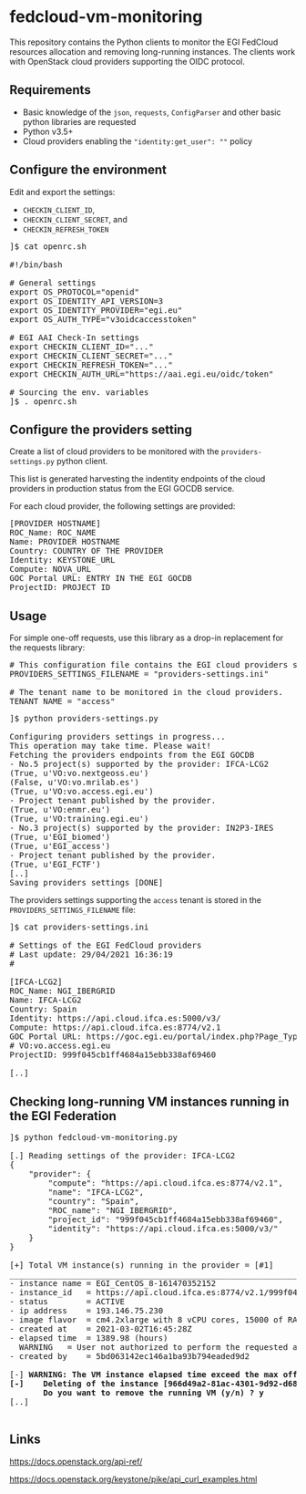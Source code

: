 # fedcloud-vm-monitoring

This repository contains the Python clients to monitor the EGI FedCloud resources
allocation and removing long-running instances.
The clients work with OpenStack cloud providers supporting the OIDC protocol.

## Requirements

* Basic knowledge of the `json`, `requests`, `ConfigParser` and other basic python
  libraries are requested
* Python v3.5+
* Cloud providers enabling the `"identity:get_user": ""` policy

## Configure the environment

Edit and export the settings:

* `CHECKIN_CLIENT_ID`,
* `CHECKIN_CLIENT_SECRET`, and
* `CHECKIN_REFRESH_TOKEN`

<pre>
]$ cat openrc.sh

#!/bin/bash

# General settings
export OS_PROTOCOL="openid"
export OS_IDENTITY_API_VERSION=3
export OS_IDENTITY_PROVIDER="egi.eu"
export OS_AUTH_TYPE="v3oidcaccesstoken"

# EGI AAI Check-In settings
export CHECKIN_CLIENT_ID="..."
export CHECKIN_CLIENT_SECRET="..."
export CHECKIN_REFRESH_TOKEN="..."
export CHECKIN_AUTH_URL="https://aai.egi.eu/oidc/token"

# Sourcing the env. variables
]$ . openrc.sh
</pre>

## Configure the providers setting

Create a list of cloud providers to be monitored with the
`providers-settings.py` python client.

This list is generated harvesting the indentity endpoints
of the cloud providers in production status from the EGI GOCDB service.

For each cloud provider, the following settings are provided:

<pre>
[PROVIDER HOSTNAME]
ROC_Name: ROC_NAME 
Name: PROVIDER HOSTNAME
Country: COUNTRY OF THE PROVIDER
Identity: KEYSTONE_URL
Compute: NOVA_URL
GOC Portal URL: ENTRY IN THE EGI GOCDB
ProjectID: PROJECT_ID 
</pre>

## Usage

For simple one-off requests, use this library as a drop-in replacement
for the requests library:

<pre>
# This configuration file contains the EGI cloud providers settings.
PROVIDERS_SETTINGS_FILENAME = "providers-settings.ini"

# The tenant name to be monitored in the cloud providers.
TENANT_NAME = "access"
</pre>

<pre>
]$ python providers-settings.py

Configuring providers settings in progress...
This operation may take time. Please wait!
Fetching the providers endpoints from the EGI GOCDB
- No.5 project(s) supported by the provider: IFCA-LCG2
(True, u'VO:vo.nextgeoss.eu')
(False, u'VO:vo.mrilab.es')
(True, u'VO:vo.access.egi.eu')
- Project tenant published by the provider.
(True, u'VO:enmr.eu')
(True, u'VO:training.egi.eu')
- No.3 project(s) supported by the provider: IN2P3-IRES
(True, u'EGI_biomed')
(True, u'EGI_access')
- Project tenant published by the provider.
(True, u'EGI_FCTF')
[..]
Saving providers settings [DONE]
</pre>

The providers settings supporting the `access` tenant is stored in
the `PROVIDERS_SETTINGS_FILENAME` file:

<pre>
]$ cat providers-settings.ini

# Settings of the EGI FedCloud providers
# Last update: 29/04/2021 16:36:19
#

[IFCA-LCG2]
ROC_Name: NGI_IBERGRID
Name: IFCA-LCG2
Country: Spain
Identity: https://api.cloud.ifca.es:5000/v3/
Compute: https://api.cloud.ifca.es:8774/v2.1
GOC Portal URL: https://goc.egi.eu/portal/index.php?Page_Type=Service&id=7513
# VO:vo.access.egi.eu
ProjectID: 999f045cb1ff4684a15ebb338af69460

[..]
</pre>

## Checking long-running VM instances running in the EGI Federation

<pre>
]$ python fedcloud-vm-monitoring.py 

[.] Reading settings of the provider: IFCA-LCG2 
{
    "provider": {
        "compute": "https://api.cloud.ifca.es:8774/v2.1", 
        "name": "IFCA-LCG2", 
        "country": "Spain", 
        "ROC_name": "NGI_IBERGRID", 
        "project_id": "999f045cb1ff4684a15ebb338af69460", 
        "identity": "https://api.cloud.ifca.es:5000/v3/"
    }
}

[+] Total VM instance(s) running in the provider = [#1]
_____________________________________________________________
- instance name = EGI_CentOS_8-161470352152 
- instance_id   = https://api.cloud.ifca.es:8774/v2.1/999f045cb1ff4684a15ebb338af69460/servers/966d49a2-81ac-4301-9d92-d68c7dfbc75a 
- status        = ACTIVE 
- ip address    = 193.146.75.230 
- image flavor  = cm4.2xlarge with 8 vCPU cores, 15000 of RAM and 30GB of local disk 
- created at    = 2021-03-02T16:45:28Z 
- elapsed time  = 1389.98 (hours)
  WARNING   = User not authorized to perform the requested action: 'identity:get_user'
- created by    = 5bd063142ec146a1ba93b794eaded9d2 

[-] <b>WARNING: The VM instance elapsed time exceed the max offset!
[-]    Deleting of the instance [966d49a2-81ac-4301-9d92-d68c7dfbc75a] in progress ...
       Do you want to remove the running VM (y/n) ? y</b>
[..]

</pre>

## Links

https://docs.openstack.org/api-ref/

https://docs.openstack.org/keystone/pike/api_curl_examples.html
